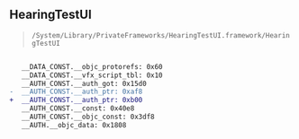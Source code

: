 ## HearingTestUI

> `/System/Library/PrivateFrameworks/HearingTestUI.framework/HearingTestUI`

```diff

   __DATA_CONST.__objc_protorefs: 0x60
   __DATA_CONST.__vfx_script_tbl: 0x10
   __AUTH_CONST.__auth_got: 0x15d0
-  __AUTH_CONST.__auth_ptr: 0xaf8
+  __AUTH_CONST.__auth_ptr: 0xb00
   __AUTH_CONST.__const: 0x40e8
   __AUTH_CONST.__objc_const: 0x3df8
   __AUTH.__objc_data: 0x1808

```
